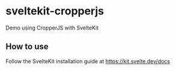 # sveltekit-cropperjs
Demo using CropperJS with SvelteKit

## How to use

Follow the SvelteKit installation guide at https://kit.svelte.dev/docs